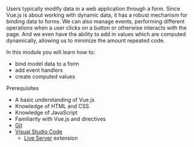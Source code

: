 Users typically modify data in a web application through a form. Since Vue.js is about working with dynamic data, it has a robust mechanism for binding data to forms. We can also manage events, performing different operations when a user clicks on a button or otherwise interacts with the page. And we even have the ability to add in values which are computed dynamically, allowing us to minimize the amount repeated code.

In this module you will learn how to:

- bind model data to a form
- add event handlers
- create computed values

Prerequisites

- A basic understanding of Vue.js
- Knowledge of HTML and CSS
- Knowledge of JavaScript
- Familiarity with Vue.js and directives
- [Git](https://git-scm.com/)
- [Visual Studio Code](https://code.visualstudio.com)
  - [Live Server](https://marketplace.visualstudio.com/items?itemName=ritwickdey.LiveServer) extension
